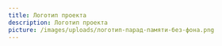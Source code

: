 ```yaml
---
title: Логотип проекта
description: Логотип проекта
picture: /images/uploads/логотип-парад-памяти-без-фона.png
---
```

